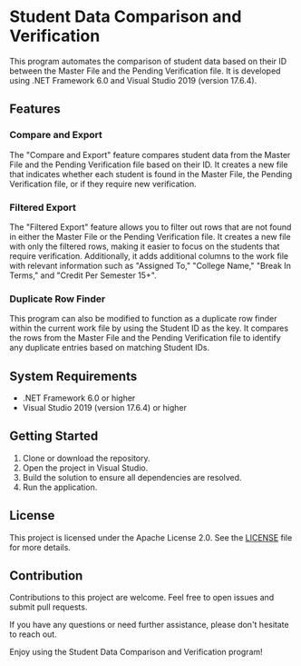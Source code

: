# Student Data Comparison and Verification

This program automates the comparison of student data based on their ID between the Master File and the Pending Verification file. It is developed using .NET Framework 6.0 and Visual Studio 2019 (version 17.6.4).

## Features

### Compare and Export
The "Compare and Export" feature compares student data from the Master File and the Pending Verification file based on their ID. It creates a new file that indicates whether each student is found in the Master File, the Pending Verification file, or if they require new verification.

### Filtered Export
The "Filtered Export" feature allows you to filter out rows that are not found in either the Master File or the Pending Verification file. It creates a new file with only the filtered rows, making it easier to focus on the students that require verification.  Additionally, it adds additional columns to the work file with relevant information such as "Assigned To," "College Name," "Break In Terms," and "Credit Per Semester 15+".

### Duplicate Row Finder
This program can also be modified to function as a duplicate row finder within the current work file by using the Student ID as the key. It compares the rows from the Master File and the Pending Verification file to identify any duplicate entries based on matching Student IDs.

## System Requirements
- .NET Framework 6.0 or higher
- Visual Studio 2019 (version 17.6.4) or higher

## Getting Started
1. Clone or download the repository.
2. Open the project in Visual Studio.
3. Build the solution to ensure all dependencies are resolved.
4. Run the application.

## License
This project is licensed under the Apache License 2.0. See the [LICENSE](LICENSE) file for more details.

## Contribution
Contributions to this project are welcome. Feel free to open issues and submit pull requests.

If you have any questions or need further assistance, please don't hesitate to reach out.

Enjoy using the Student Data Comparison and Verification program!
